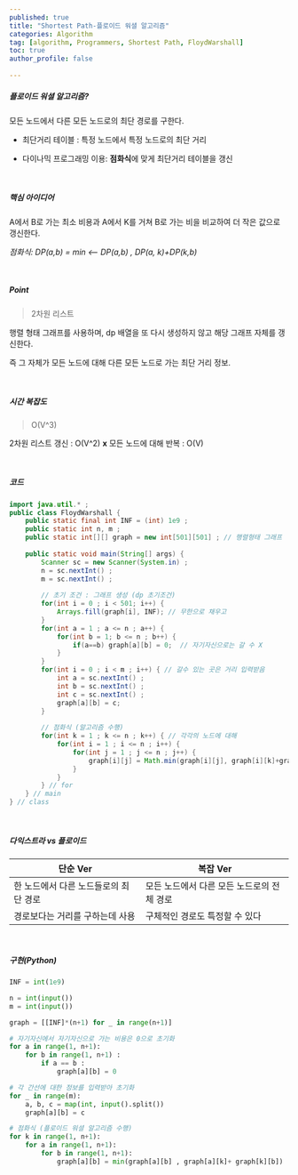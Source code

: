 ```yaml
---
published: true
title: "Shortest Path-플로이드 워셜 알고리즘" 
categories: Algorithm 
tag: [algorithm, Programmers, Shortest Path, FloydWarshall] 
toc: true
author_profile: false 
  
---
```




##### 플로이드 워셜 알고리즘?

모든 노드에서 다른 모든 노드로의 최단 경로를 구한다. 

* 최단거리 테이블 : 특정 노드에서 특정 노드로의 최단 거리  

* 다이나믹 프로그래밍 이용: **점화식**에 맞게 최단거리 테이블을 갱신 

<br>





##### 핵심 아이디어

A에서 B로 가는 최소 비용과 A에서 K를 거쳐 B로 가는 비을 비교하여 더 작은 값으로 갱신한다. 

 *점화식: DP(a,b) = min <-- DP(a,b) , DP(a, k)+DP(k,b)* 

<br>



##### Point 

> 2차원 리스트

행렬 형태 그래프를 사용하며, dp 배열을 또 다시 생성하지 않고 해당 그래프 자체를 갱신한다.  

즉 그 자체가 모든 노드에 대해 다른 모든 노드로 가는 최단 거리 정보.

<br>



##### 시간 복잡도 

> O(V^3)

2차원 리스트 갱신 : O(V^2)     **x**    모든 노드에 대해 반복 : O(V) 

<br>



##### 코드

```java 
import java.util.* ; 
public class FloydWarshall {
	public static final int INF = (int) 1e9 ; 
	public static int n, m ; 
	public static int[][] graph = new int[501][501] ; // 행렬형태 그래프
	
	public static void main(String[] args) {
		Scanner sc = new Scanner(System.in) ; 
		n = sc.nextInt() ; 
		m = sc.nextInt() ; 
		
		// 초기 조건 : 그래프 생성 (dp 초기조건)    
		for(int i = 0 ; i < 501; i++) {
			Arrays.fill(graph[i], INF); // 무한으로 채우고 
		}	
		for(int a = 1 ; a <= n ; a++) {
			for(int b = 1; b <= n ; b++) {
				if(a==b) graph[a][b] = 0;  // 자기자신으로는 갈 수 X 
			}
		}	
		for(int i = 0 ; i < m ; i++) { // 갈수 있는 곳은 거리 입력받음
			int a = sc.nextInt() ; 
			int b = sc.nextInt() ; 
			int c = sc.nextInt() ;
			graph[a][b] = c; 
		}
		
		// 점화식 (알고리즘 수행)
		for(int k = 1 ; k <= n ; k++) { // 각각의 노드에 대해 
			for(int i = 1 ; i <= n ; i++) {
				for(int j = 1 ; j <= n ; j++) {
					graph[i][j] = Math.min(graph[i][j], graph[i][k]+graph[k][j]) ; 
				}
			}
		} // for		
	} // main 
} // class 
```

<br> 

##### 다익스트라 vs 플로이드 

| 단순 Ver                              | 복잡 Ver                                    |
| ------------------------------------- | ------------------------------------------- |
| 한 노드에서 다른 노드들로의 최단 경로 | 모든 노드에서 다른 모든 노드로의  전체 경로 |
| 경로보다는 거리를 구하는데 사용       | 구체적인 경로도 특정할 수 있다              |

<br>



##### 구현(Python)

```python
INF = int(1e9)

n = int(input()) 
m = int(input()) 

graph = [[INF]*(n+1) for _ in range(n+1)]

# 자기자신에서 자기자신으로 가는 비용은 0으로 초기화 
for a in range(1, n+1):
    for b in range(1, n+1) : 
        if a == b : 
            graph[a][b] = 0 

# 각 간선에 대한 정보를 입력받아 초기화 
for _ in range(m):
    a, b, c = map(int, input().split()) 
    graph[a][b] = c 

# 점화식 (플로이드 워셜 알고리즘 수행)
for k in range(1, n+1):
    for a in range(1, n+1):
        for b in range(1, n+1):
            graph[a][b] = min(graph[a][b] , graph[a][k]+ graph[k][b])
```


